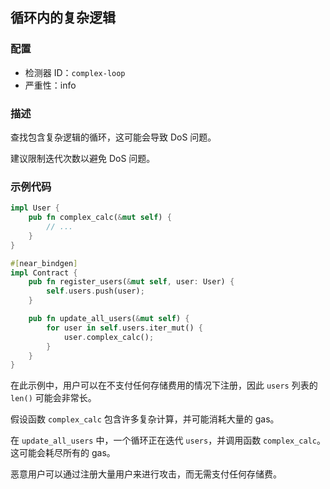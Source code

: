 
## 循环内的复杂逻辑

### 配置

* 检测器 ID：`complex-loop`
* 严重性：info

### 描述

查找包含复杂逻辑的循环，这可能会导致 DoS 问题。

建议限制迭代次数以避免 DoS 问题。

### 示例代码

```rust
impl User {
    pub fn complex_calc(&mut self) {
        // ...
    }
}

#[near_bindgen]
impl Contract {
    pub fn register_users(&mut self, user: User) {
        self.users.push(user);
    }

    pub fn update_all_users(&mut self) {
        for user in self.users.iter_mut() {
            user.complex_calc();
        }
    }
}
```

在此示例中，用户可以在不支付任何存储费用的情况下注册，因此 `users` 列表的 `len()` 可能会非常长。

假设函数 `complex_calc` 包含许多复杂计算，并可能消耗大量的 gas。

在 `update_all_users` 中，一个循环正在迭代 `users`，并调用函数 `complex_calc`。这可能会耗尽所有的 gas。

恶意用户可以通过注册大量用户来进行攻击，而无需支付任何存储费。
